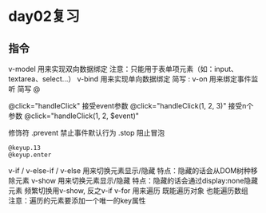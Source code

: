 # day02复习
## 指令
v-model 用来实现双向数据绑定
  注意：只能用于表单项元素（如：input、textarea、select...）
v-bind 用来实现单向数据绑定
  简写 :
v-on 用来绑定事件监听
  简写 @

  @click="handleClick"  接受event参数
  @click="handleClick(1, 2, 3)" 接受n个参数
  @click="handleClick(1, 2, $event)" 

  修饰符
    .prevent 禁止事件默认行为
    .stop 阻止冒泡

    @keyup.13 
    @keyup.enter

v-if / v-else-if / v-else 用来切换元素显示/隐藏
  特点：隐藏的话会从DOM树种移除元素
v-show 用来切换元素显示/隐藏
  特点：隐藏的话会通过display:none隐藏元素
  频繁切换用v-show, 反之v-if
v-for 用来遍历
  既能遍历对象 也能遍历数组  
  注意：遍历的元素要添加一个唯一的key属性